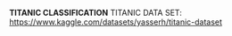 **TITANIC CLASSIFICATION**
TITANIC DATA SET: https://www.kaggle.com/datasets/yasserh/titanic-dataset
